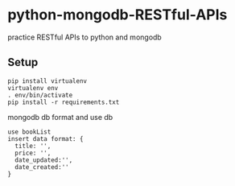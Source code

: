 # python-mongodb-RESTful-APIs
practice RESTful APIs to python and mongodb 


## Setup
```
pip install virtualenv
virtualenv env
. env/bin/activate
pip install -r requirements.txt  
```
mongodb db format and use db
```
use bookList
insert data format: {
  title: '',
  price: '',
  date_updated:'',
  date_created:''
}
```
